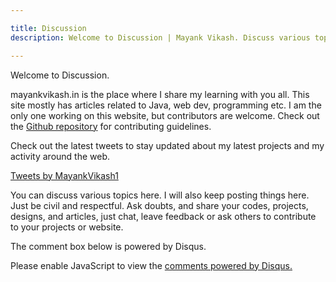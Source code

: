 ```yaml
---

title: Discussion
description: Welcome to Discussion | Mayank Vikash. Discuss various topics here.

---
```




Welcome to Discussion. 

mayankvikash.in is the place where I share my learning with you all. This site mostly has articles related to Java, web dev, programming etc. I am the only one working on this website, but contributors are welcome. Check out the [Github repository](https://github.com/MayankVikash/mayankvikash.in) for contributing guidelines.

Check out the latest tweets to stay updated about my latest projects and my activity around the web.

<a class="twitter-timeline" data-tweet-limit="10"
href="https://twitter.com/MayankVikash1?ref_src=twsrc%5Etfw">Tweets by MayankVikash1</a> <script async src="https://platform.twitter.com/widgets.js" charset="utf-8"></script>


You can discuss various topics here. I will also keep posting things here. Just be civil and respectful. Ask doubts, and share your codes, projects, designs, and articles, just chat, leave feedback or ask others to contribute to your projects or website.

The comment box below is powered by Disqus. 




<div id="disqus_thread"></div>
<script>
    /**
    *  RECOMMENDED CONFIGURATION VARIABLES: EDIT AND UNCOMMENT THE SECTION BELOW TO INSERT DYNAMIC VALUES FROM YOUR PLATFORM OR CMS.
    *  LEARN WHY DEFINING THESE VARIABLES IS IMPORTANT: https://disqus.com/admin/universalcode/#configuration-variables    */
    /*
    var disqus_config = function () {
    this.page.url = PAGE_URL;  // Replace PAGE_URL with your page's canonical URL variable
    this.page.identifier = PAGE_IDENTIFIER; // Replace PAGE_IDENTIFIER with your page's unique identifier variable
    };
    */
    (function() { // DON'T EDIT BELOW THIS LINE
    var d = document, s = d.createElement('script');
    s.src = 'https://mayankvikash-in.disqus.com/embed.js';
    s.setAttribute('data-timestamp', +new Date());
    (d.head || d.body).appendChild(s);
    })();
</script>
<noscript>Please enable JavaScript to view the <a href="https://disqus.com/?ref_noscript">comments powered by Disqus.</a></noscript>

<script id="dsq-count-scr" src="//mayankvikash-in.disqus.com/count.js" async></script>
